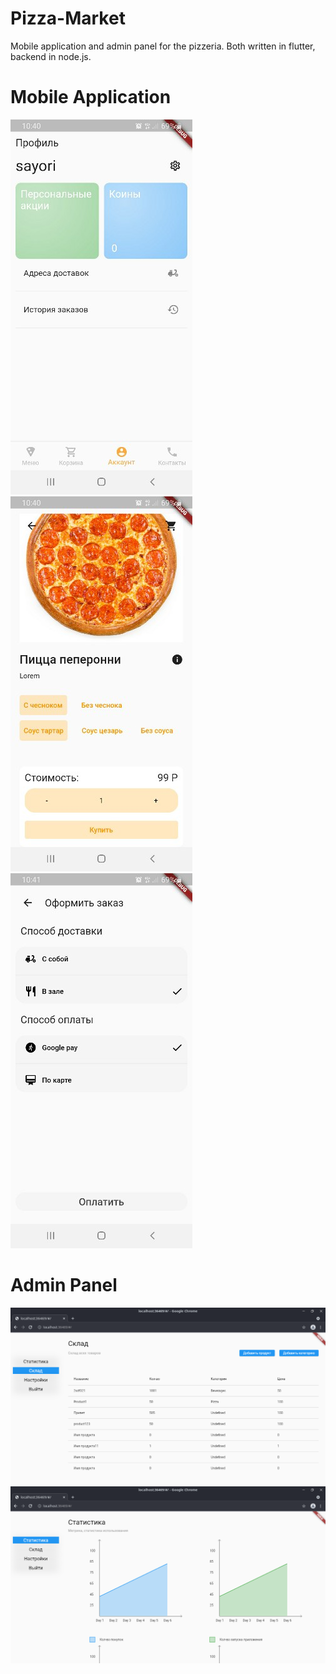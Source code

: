 # Pizza-Market
Mobile application and admin panel for the pizzeria. Both written in flutter, backend in node.js. 

# Mobile Application
![](Screens/page1.jpg)
![](Screens/page2.jpg)
![](Screens/page3.jpg)

# Admin Panel
![](Screens/a1.png)
![](Screens/a2.png)
